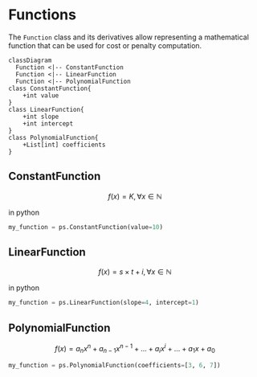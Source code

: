 # Functions

The `Function` class and its derivatives allow representing a mathematical function that can be used for cost or penalty computation.

``` mermaid
classDiagram
  Function <|-- ConstantFunction
  Function <|-- LinearFunction
  Function <|-- PolynomialFunction
class ConstantFunction{
    +int value
}
class LinearFunction{
    +int slope
    +int intercept
}
class PolynomialFunction{
    +List[int] coefficients
}
```

## ConstantFunction

$$ f(x) = K, \forall x \in \mathbb{N}$$

in python

```py
my_function = ps.ConstantFunction(value=10)
```

## LinearFunction

$$ f(x) = s \times t + i, \forall x \in \mathbb{N}$$

in python

```py
my_function = ps.LinearFunction(slope=4, intercept=1)
```

## PolynomialFunction

$$f(x)={a_n}x^n + {a_{n-1}}x^{n-1} + ... + {a_i}x^i + ... + {a_1}x+{a_0}$$

```py
my_function = ps.PolynomialFunction(coefficients=[3, 6, 7])
```